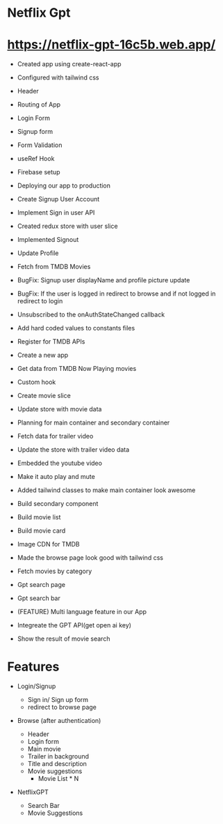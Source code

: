 # Netflix Gpt

# https://netflix-gpt-16c5b.web.app/

- Created app using create-react-app
- Configured with tailwind css
- Header
- Routing of App
- Login Form
- Signup form
- Form Validation
- useRef Hook
- Firebase setup
- Deploying our app to production
- Create Signup User Account
- Implement Sign in user API
- Created redux store with user slice
- Implemented Signout
- Update Profile
- Fetch from TMDB Movies
- BugFix: Signup user displayName and profile picture update
- BugFix: If the user is logged in redirect to browse and if not logged in redirect to login
- Unsubscribed to the onAuthStateChanged callback
- Add hard coded values to constants files
- Register for TMDB APIs
- Create a new app
- Get data from TMDB Now Playing movies
- Custom hook
- Create movie slice
- Update store with movie data
- Planning for main container and secondary container
- Fetch data for trailer video
- Update the store with trailer video data
- Embedded the youtube video
- Make it auto play and mute
- Added tailwind classes to make main container look awesome
- Build secondary component
- Build movie list
- Build movie card
- Image CDN for TMDB
- Made the browse page look good with tailwind css
- Fetch movies by category

- Gpt search page
- Gpt search bar
- (FEATURE) Multi language feature in our App
- Integreate the GPT API(get open ai key)
- Show the result of movie search 

# Features

- Login/Signup

  - Sign in/ Sign up form
  - redirect to browse page

- Browse (after authentication)

  - Header
  - Login form
  - Main movie
  - Trailer in background
  - Title and description
  - Movie suggestions
    - Movie List \* N

- NetflixGPT
  - Search Bar
  - Movie Suggestions
